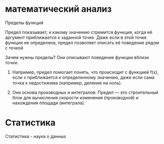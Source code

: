 # математический анализ

Пределы функций

Предел показывает, к какому значению стремится функция, когда её аргумент приближается к заданной точке. Даже если в этой точке функция не определена, предел позволяет описать её поведение рядом с точкой

Зачем нужны пределы?
Они описывают поведение функции вблизи точки:
1. Например, предел помогает понять, что происходит с функцией 
 f(x), если 𝑥 приближается к определенному значению, даже если сама точка x недостижима (например, деление на ноль).

2. Они основа производных и интегралов:
Предел — это строительный блок для вычисления скорости изменения (производной) и нахождения площади (интеграла).

# Статистика

Статистика - наука о данных

